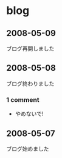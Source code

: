 # blog
## 2008-05-09
ブログ再開しました
## 2008-05-08
ブログ終わりました
### 1 comment
- やめないで!
## 2008-05-07
ブログ始めました


